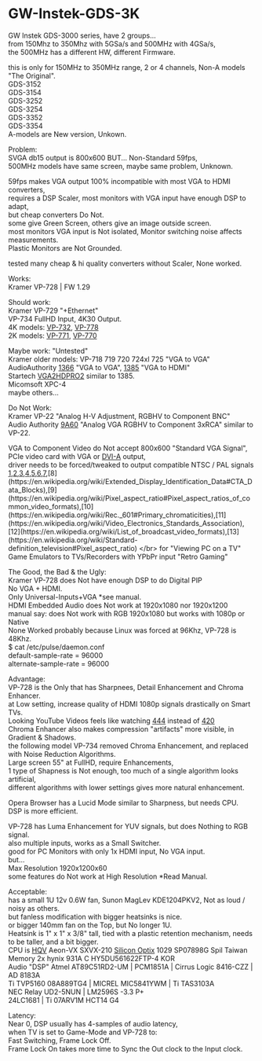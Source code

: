 # GW-Instek-GDS-3K 

GW Instek GDS-3000 series, have 2 groups... </br>
from 150Mhz to 350Mhz with 5GSa/s and 500MHz with 4GSa/s, </br>
the 500MHz has a different HW, different Firmware. </br>

this is only for 150MHz to 350MHz range, 2 or 4 channels, Non-A models "The Original". </br>
GDS-3152 </br>
GDS-3154 </br>
GDS-3252 </br>
GDS-3254 </br>
GDS-3352 </br>
GDS-3354 </br>
A-models are New version, Unkown. </br>

Problem: </br>
SVGA db15 output is 800x600 BUT... Non-Standard 59fps, </br>
500MHz models have same screen, maybe same problem, Unknown. </br>

59fps makes VGA output 100% incompatible with most VGA to HDMI converters, </br>
requires a DSP Scaler, most monitors with VGA input have enough DSP to adapt, </br>
but cheap converters Do Not. </br>
some give Green Screen, others give an image outside screen. </br>
most monitors VGA input is Not isolated, Monitor switching noise affects measurements. </br>
Plastic Monitors are Not Grounded. </br>

tested many cheap & hi quality converters without Scaler, None worked. </br>

Works: </br>
Kramer VP-728 | FW 1.29 </br>

Should work: </br>
Kramer VP-729 "+Ethernet"</br>
VP-734 FullHD Input, 4K30 Output. </br>
4K models: [VP-732](https://www1.kramerav.com/us/Product/VP-732), [VP-778](https://www1.kramerav.com/us/product/vp-778)</br>
2K models: [VP-771](https://www1.kramerav.com/us/Product/VP-771), [VP-770](https://www1.kramerav.com/us/Product/VP-770)</br>

Maybe work: "Untested" </br>
Kramer older models: VP-718 719 720 724xl 725 "VGA to VGA"</br>
AudioAuthority [1366](https://www.cs1.net/products/audio_authority/1366.htm) "VGA to VGA", [1385](https://www.cs1.net/products/audio_authority/1385.htm) "VGA to HDMI" </br>
Startech [VGA2HDPRO2](https://www.startech.com/en-us/audio-video-products/vga2hdpro2) similar to 1385.</br>
Micomsoft XPC-4 </br>
maybe others... </br>

Do Not Work: </br>
Kramer VP-22 "Analog H-V Adjustment, RGBHV to Component BNC" </br>
Audio Authority [9A60](https://www.cs1.net/products/audio_authority/9A60A.htm) "Analog VGA RGBHV to Component 3xRCA" similar to VP-22. </br>

VGA to Component Video do Not accept 800x600 "Standard VGA Signal", </br>
PCIe video card with VGA or [DVI-A](https://en.wikipedia.org/wiki/Digital_Visual_Interface#Connector) output, </br>
driver needs to be forced/tweaked to output compatible NTSC / PAL signals </br>
[1](https://en.wikipedia.org/wiki/List_of_common_resolutions#Digital_standards),[2](https://en.wikipedia.org/wiki/480i#Technical_details),[3](https://en.wikipedia.org/wiki/YPbPr),[4](https://en.wikipedia.org/wiki/Standard-definition_television#Pixel_aspect_ratio),[5](https://en.wikipedia.org/wiki/VESA_BIOS_Extensions#Modes_defined_by_VESA),[6](https://en.wikipedia.org/wiki/Computer_display_standard#Standards),[7](https://en.wikipedia.org/wiki/Graphics_display_resolution#Video_Graphics_Array_(VGA_and_derivatives)),[8](https://en.wikipedia.org/wiki/Extended_Display_Identification_Data#CTA_Data_Blocks),[9](https://en.wikipedia.org/wiki/Pixel_aspect_ratio#Pixel_aspect_ratios_of_common_video_formats),[10](https://en.wikipedia.org/wiki/Rec._601#Primary_chromaticities),[11](https://en.wikipedia.org/wiki/Video_Electronics_Standards_Association),[12](https://en.wikipedia.org/wiki/List_of_broadcast_video_formats),[13](https://en.wikipedia.org/wiki/Standard-definition_television#Pixel_aspect_ratio) </br>
for "Viewing PC on a TV" </br>
Game Emulators to TVs/Recorders with YPbPr input "Retro Gaming" </br> 

The Good, the Bad & the Ugly: </br>
Kramer VP-728 does Not have enough DSP to do Digital PIP </br>
No VGA + HDMI. </br>
Only Universal-Inputs+VGA *see manual. </br>
HDMI Embedded Audio does Not work at 1920x1080 nor 1920x1200 </br>
manual say: does Not work with RGB 1920x1080 but works with 1080p or Native </br>
None Worked probably because Linux was forced at 96Khz, VP-728 is 48Khz. </br>
$ cat /etc/pulse/daemon.conf </br>
default-sample-rate = 96000 </br>
alternate-sample-rate = 96000 </br>

Advantage:  </br>
VP-728 is the Only that has Sharpnees, Detail Enhancement and Chroma Enhancer. </br>
at Low setting, increase quality of HDMI 1080p signals drastically on Smart TVs. </br>
Looking YouTube Videos feels like watching [444](https://www.displayninja.com/chroma-subsampling/) instead of [420](https://en.wikipedia.org/wiki/Chroma_subsampling#Sampling_systems_and_ratios) </br>
Chroma Enhancer also makes compression "artifacts" more visible, in Gradient & Shadows. </br>
the following model VP-734 removed Chroma Enhancement, and replaced with Noise Reduction Algorithms. </br>
Large screen 55" at FullHD, require Enhancements, </br>
1 type of Shapness is Not enough, too much of a single algorithm looks artificial, </br>
different algorithms with lower settings gives more natural enhancement. </br>

Opera Browser has a Lucid Mode similar to Sharpness, but needs CPU. </br>
DSP is more efficient. </br>

VP-728 has Luma Enhancement for YUV signals, but does Nothing to RGB signal. </br>
also multiple inputs, works as a Small Switcher. </br>
good for PC Monitors with only 1x HDMI input, No VGA input. </br>
but... </br>
Max Resolution 1920x1200x60 </br>
some features do Not work at High Resolution *Read Manual. </br>

Acceptable: </br>
has a small 1U 12v 0.6W fan, Sunon  MagLev KDE1204PKV2, Not as loud / noisy as others. </br>
but fanless modification with bigger heatsinks is nice. </br>
or bigger 140mm fan on the Top, but No longer 1U. </br> 
Heatsink is 1" x 1" x 3/8" tall, tied with a plastic retention mechanism, needs to be taller, and a bit bigger. </br>
CPU is [HQV](https://web.archive.org/web/20070922055015/http://www.hqv.com/technology/index1/detail_enhancement.cfm) Aeon-VX SXVX-210 [Silicon Optix](https://web.archive.org/web/20040611010226/http://www.siliconoptix.com/products/index.shtml) 1029 SP07898G Spil Taiwan </br>
Memory 2x hynix 931A C HY5DU561622FTP-4 KOR </br>
Audio "DSP" Atmel AT89C51RD2-UM | PCM1851A | Cirrus Logic 8416-CZZ | AD 8183A </br> 
Ti TVP5160 08A889TG4 | MICREL MIC5841YWM | Ti TAS3103A </br>
NEC Relay UD2-5NUN | LM2596S -3.3 P+ </br>
24LC1681 | Ti 07ARV1M HCT14 G4 </br>

Latency:  </br>
Near 0, DSP usually has 4-samples of audio latency,  </br>
when TV is set to Game-Mode and VP-728 to: </br>
Fast Switching, Frame Lock Off.  </br>
Frame Lock On takes more time to Sync the Out clock to the Input clock.  </br>
